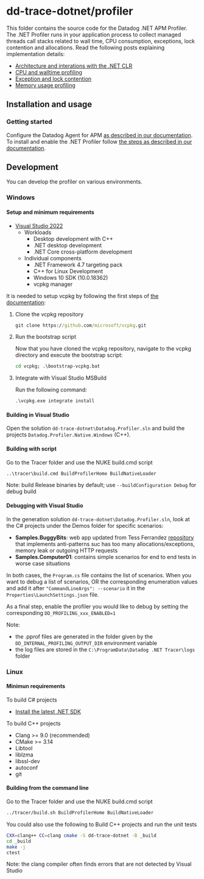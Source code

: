 # dd-trace-dotnet/profiler

This folder contains the source code for the Datadog .NET APM Profiler. The .NET Profiler runs in your application process to collect managed threads call stacks related to wall time, CPU consumption, exceptions, lock contention and allocations. Read the following posts explaining implementation details:

- [Architecture and interations with the .NET CLR](https://www.datadoghq.com/blog/engineering/dotnet-continuous-profiler/)
- [CPU and walltime profiling](https://www.datadoghq.com/blog/engineering/dotnet-continuous-profiler-part-2/)
- [Exception and lock contention](https://www.datadoghq.com/blog/engineering/dotnet-continuous-profiler-part-3/)
- [Memory usage profiling](https://www.datadoghq.com/blog/engineering/dotnet-continuous-profiler-part-4/)

## Installation and usage

### Getting started

Configure the Datadog Agent for APM [as described in our documentation](https://docs.datadoghq.com/tracing/setup_overview/setup/dotnet-core#configure-the-datadog-agent-for-apm). To install and enable the .NET Profiler follow [the steps as described in our documentation](https://docs.datadoghq.com/profiler/enabling/dotnet).

## Development

You can develop the profiler on various environments.

### Windows

#### Setup and minimum requirements
- [Visual Studio 2022](https://visualstudio.microsoft.com/downloads/)
  - Workloads
    - Desktop development with C++
    - .NET desktop development
    - .NET Core cross-platform development
  - Individual components
    - .NET Framework 4.7 targeting pack
    - C++ for Linux Development
    - Windows 10 SDK (10.0.18362)
    - vcpkg manager

It is needed to setup vcpkg by following the first steps of [the documentation](https://learn.microsoft.com/en-us/vcpkg/get_started/get-started-msbuild):

1. Clone the vcpkg repository
   ```cmd
   git clone https://github.com/microsoft/vcpkg.git
   ```

2. Run the bootstrap script

   Now that you have cloned the vcpkg repository, navigate to the vcpkg directory and execute the bootstrap script:

   ```cmd
   cd vcpkg; .\bootstrap-vcpkg.bat
   ```


3. Integrate with Visual Studio MSBuild

   Run the following command:
   ```cmd
   .\vcpkg.exe integrate install
   ```


#### Building in Visual Studio

Open the solution `dd-trace-dotnet\Datadog.Profiler.sln` and build the projects `Datadog.Profiler.Native.Windows` (C++).

#### Building with script
Go to the Tracer folder and use the NUKE build.cmd script

```cmd
..\tracer\build.cmd BuildProfilerHome BuildNativeLoader
```

Note: build Release binaries by default; use `--buildConfiguration Debug` for debug build

#### Debugging with Visual Studio
In the generation solution `dd-trace-dotnet\Datadog.Profiler.sln`, look at the C# projects under the Demos folder for specific scenarios:
- **Samples.BuggyBits**: web app updated from Tess Ferrandez [repository](https://github.com/TessFerrandez/BuggyBits) that implements anti-patterns suc has too many allocations/exceptions, memory leak or outgoing HTTP requests  
- **Samples.Computer01**: contains simple scenarios for end to end tests in worse case situations

In both cases, the `Program.cs` file contains the list of scenarios. When you want to debug a list of scenarios, OR the corresponding enumeration values and add it after `"CommandLineArgs": --scenario` it in the `Properties\LaunchSettings.json` file.

As a final step, enable the profiler you would like to debug by setting the corresponding `DD_PROFILING_xxx_ENABLED=1`

Note:
- the .pprof files are generated in the folder given by the `DD_INTERNAL_PROFILING_OUTPUT_DIR` environment variable
- the log files are stored in the `C:\ProgramData\Datadog .NET Tracer\logs` folder

### Linux

#### Minimun requirements

To build C# projects
- [Install the latest .NET SDK](https://docs.microsoft.com/en-us/dotnet/core/install/linux)

To build C++ projects
- Clang >= 9.0 (recommended)
- CMake >= 3.14
- Libtool
- liblzma
- libssl-dev
- autoconf 
- git

#### Building from the command line
Go to the Tracer folder and use the NUKE build.cmd script

```bash
../tracer/build.sh BuildProfilerHome BuildNativeLoader
```

You could also use the following to Build C++ projects and run the unit tests
```bash
CXX=clang++ CC=clang cmake -S dd-trace-dotnet -B _build
cd _build
make -j
ctest
```

Note: the clang compiler often finds errors that are not detected by Visual Studio